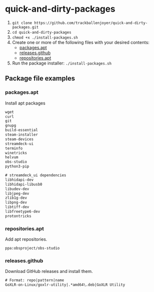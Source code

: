 # quick-and-dirty-packages

1. `git clone https://github.com/trackballenjoyer/quick-and-dirty-packages.git`
2. `cd quick-and-dirty-packages`
3. `chmod +x ./install-packages.sh`
4. Create one or more of the following files with your desired contents:
   - [packages.apt](packages.apt)
   - [releases.github](releases.github)
   - [repositories.apt](releases.github)
5. Run the package installer: `./install-packages.sh`

## Package file examples

### packages.apt

Install apt packages

```txt
wget
curl
git
gnupg
build-essential
steam-installer
steam-devices
streamdeck-ui
terminfo
winetricks
helvum
obs-studio
python3-pip

# streamdeck_ui dependencies
libhidapi-dev
libhidapi-libusb0
libudev-dev
libjpeg-dev
zlib1g-dev
libpng-dev
libtiff-dev
libfreetype6-dev
protontricks
```

### repositories.apt

Add apt repositories.

```txt
ppa:obsproject/obs-studio
```

### releases.github

Download GitHub releases and install them.

```txt
# Format: repo|pattern|name
GoXLR-on-Linux/goxlr-utility|.*amd64\.deb|GoXLR Utility
```
